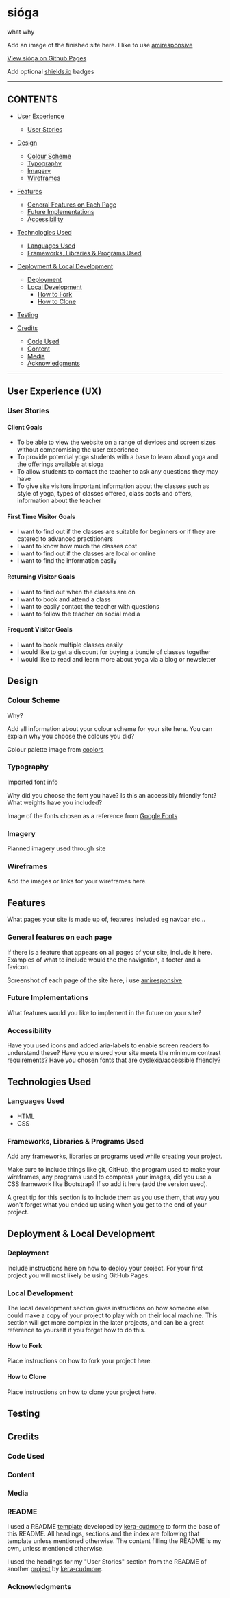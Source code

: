 # sióga

what
why

Add an image of the finished site here. I like to use [amiresponsive](https://ui.dev/amiresponsive)

[View sióga on Github Pages](https://siogeile.github.io/sioga/)

Add optional [shields.io](https://shields.io) badges 

---

## CONTENTS

* [User Experience](#user-experience-ux)
  * [User Stories](#user-stories)

* [Design](#design)
  * [Colour Scheme](#colour-scheme)
  * [Typography](#typography)
  * [Imagery](#imagery)
  * [Wireframes](#wireframes)

* [Features](#features)
  * [General Features on Each Page](#general-features-on-each-page)
  * [Future Implementations](#future-implementations)
  * [Accessibility](#accessibility)

* [Technologies Used](#technologies-used)
  * [Languages Used](#languages-used)
  * [Frameworks, Libraries & Programs Used](#frameworks-libraries--programs-used)

* [Deployment & Local Development](#deployment--local-development)
  * [Deployment](#deployment)
  * [Local Development](#local-development)
    * [How to Fork](#how-to-fork)
    * [How to Clone](#how-to-clone)

* [Testing](#testing)

* [Credits](#credits)
  * [Code Used](#code-used)
  * [Content](#content)
  * [Media](#media)
  * [Acknowledgments](#acknowledgments)

---

## User Experience (UX)

### User Stories

#### Client Goals
* To be able to view the website on a range of devices and screen sizes without compromising the user experience
* To provide potential yoga students with a base to learn about yoga and the offerings available at sioga
* To allow students to contact the teacher to ask any questions they may have
* To give site visitors important information about the classes such as style of yoga, types of classes offered, class costs and offers, information about the teacher

#### First Time Visitor Goals
* I want to find out if the classes are suitable for beginners or if they are catered to advanced practitioners
* I want to know how much the classes cost
* I want to find out if the classes are local or online
* I want to find the information easily

#### Returning Visitor Goals
* I want to find out when the classes are on
* I want to book and attend a class
* I want to easily contact the teacher with questions
* I want to follow the teacher on social media

#### Frequent Visitor Goals
* I want to book multiple classes easily
* I would like to get a discount for buying a bundle of classes together 
* I would like to read and learn more about yoga via a blog or newsletter

## Design

### Colour Scheme

Why?

Add all information about your colour scheme for your site here. You can explain why you choose the colours you did?

Colour palette image from [coolors](https://coolors.co/)

### Typography

Imported font info

Why did you choose the font you have?
Is this an accessibly friendly font?
What weights have you included?

Image of the fonts chosen as a reference from [Google Fonts](https://fonts.google.com/)

### Imagery

Planned imagery used through site

### Wireframes

Add the images or links for your wireframes here.

## Features

What pages your site is made up of, features included eg navbar etc...

### General features on each page

If there is a feature that appears on all pages of your site, include it here. Examples of what to include would the the navigation, a footer and a favicon.

Screenshot of each page of the site here, i use [amiresponsive](https://ui.dev/amiresponsive)

### Future Implementations

What features would you like to implement in the future on your site?

### Accessibility

Have you used icons and added aria-labels to enable screen readers to understand these?
Have you ensured your site meets the minimum contrast requirements?
Have you chosen fonts that are dyslexia/accessible friendly?

## Technologies Used

### Languages Used

- HTML
- CSS

### Frameworks, Libraries & Programs Used

Add any frameworks, libraries or programs used while creating your project.

Make sure to include things like git, GitHub, the program used to make your wireframes, any programs used to compress your images, did you use a CSS framework like Bootstrap? If so add it here (add the version used).

A great tip for this section is to include them as you use them, that way you won't forget what you ended up using when you get to the end of your project.

## Deployment & Local Development

### Deployment

Include instructions here on how to deploy your project. For your first project you will most likely be using GitHub Pages.

### Local Development

The local development section gives instructions on how someone else could make a copy of your project to play with on their local machine. This section will get more complex in the later projects, and can be a great reference to yourself if you forget how to do this.

#### How to Fork

Place instructions on how to fork your project here.

#### How to Clone

Place instructions on how to clone your project here.

## Testing

## Credits

### Code Used

### Content

###  Media

### README

I used a README [template](https://github.com/kera-cudmore/readme-examples/blob/main/milestone1-readme.md) developed by [kera-cudmore](https://github.com/kera-cudmore) to form the base of this README. All headings, sections and the index are following that template unless mentioned otherwise. The content filling the README is my own, unless mentioned otherwise.

I used the headings for my "User Stories" section from the README of another [project](https://github.com/kera-cudmore/Bully-Book-Club#bully-book-club-website) by [kera-cudmore](https://github.com/kera-cudmore).
  
###  Acknowledgments